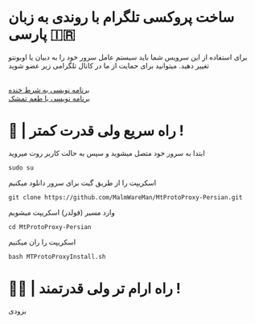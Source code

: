 # ساخت پروکسی تلگرام با روندی به زبان پارسی 🇮🇷
<p> برای استفاده از این سرویس شما باید سیستم عامل سرور خود را به دبیان یا اوبونتو تغییر دهید. میتوانید برای حمایت از ما در کانال تلگرامی زیر عضو شوید </p>
<br>
<a href="https://t.me/devefun">برنامه نویسی به شرط خنده</a>
<br>
<a href="https://t.me/xstack_tut">برنامه نویسی با طعم تمشک</a>

<h1>🚀 | راه سریع ولی قدرت کمتر !</h1>
<p> ابتدا به سرور خود متصل میشوید و سپس به حالت کاربر روت میروید </P>

```
sudo su
```

<p>اسکریپت را از طریق گیت برای سرور دانلود میکنیم</p>

```
git clone https://github.com/MalmWareMan/MtProtoProxy-Persian.git
```

<p>وارد مسیر (فولدر) اسکریپت میشویم </p>

```
cd MtProtoProxy-Persian
```

<p>اسکریپت را ران میکنیم</p>

```
bash MTProtoProxyInstall.sh
```


<h1>💪🏽 | راه ارام تر ولی قدرتمند !</h1>
<p>بزودی</p>
